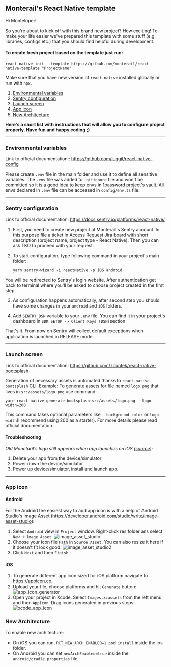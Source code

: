 ## Monterail's React Native template

Hi Monteloper!

So you're about to kick off with this brand new project? How exciting!
To make your life easier we've prepared this template with some stuff (e.g. libraries, configs etc.) that you should find helpful during development.

#### To create fresh project based on the template just run:

```
react-native init --template https://github.com/monterail/react-native-template "ProjectName"
```
Make sure that you have new version of `react-native` installed globally or run with `npx`.

1. [Environmental variables](#environmental-variables)
2. [Sentry configuration](#sentry-configuration)
3. [Launch screen](#lanych-screen)
4. [App icon](#app-icon)
5. [New Architecture](#new-architecture)

**Here's a short list with instructions that will allow you to configure project properly. Have fun and happy coding ;)**

<hr/>

### Environmental variables

Link to official documentation:: https://github.com/luggit/react-native-config

Please create `.env` file in the main folder and use it to define all sensitive variables. The `.env` file was added to `.gitignore` file and won't be committed so it is a good idea to keep envs in 1password project's vault. All envs declared in `.env` file can be accessed in `config/env.ts` file.

<hr/>

### Sentry configuration

Link to official documentation: https://docs.sentry.io/platforms/react-native/

1. First, you need to create new project at Monterail's Sentry account. In this purpose file a ticket in [Access Request](https://monterail.atlassian.net/jira/software/projects/AR/boards/284) Jira board with short description (project name, project type - React Native). Then you can ask TKO to proceed with your request.

2. To start configuration, type following command in your project's main folder:

   `yarn sentry-wizard -i reactNative -p iOS android`

You will be redirected to Sentry's login website. After authentication get back to terminal where you'll be asked to choose project created in the first step.

3. As configuration happens automatically, after second step you should have some changes in your `android` and `iOS` folders.

4. Add `SENTRY_DSN` variable to your `.env` file. You can find it in your project's dashboard in `SDK SETUP -> Client Keys (DSN)`section.

That's it. From now on Sentry will collect default exceptions when application is launched in RELEASE mode.

<hr/>

### Launch screen

Link to official documentation: https://github.com/zoontek/react-native-bootsplash

Generation of necessary assets is automated thanks to `react-native-bootsplash` CLI.
Example: To generate assets for file named `logo.png` that lives in `src/assets/logo.png` use command:

```
yarn react-native generate-bootsplash src/assets/logo.png --logo-width=200
```

This command takes optional parameters like `--background-color` or `logo-width`(I recommend using 200 as a starter). For more details please read official documentation.

#### Troubleshooting

_Old Monetaril's logo still appears when app launches on iOS ([source](https://stackoverflow.com/questions/33002829/ios-keeping-old-launch-screen-and-app-icon-after-update)):_

1. Delete your app from the device/simulator
2. Power down the device/simulator
3. Power up device/simulator, install and launch app.

<hr  />

### App icon

#### Android

For the Android the easiest way to add app icon is with a help of Android Studio's Image Asset (https://developer.android.com/studio/write/image-asset-studio):

1.  Select `Android` view in `Project` window. Right-click res folder ans select `New` -> `Image Asset`:
    ![image_asset_studio](https://photos.app.goo.gl/bpy52Jksqdj44doz7)
2.  Choose your icon file `Path` in `Source Asset`. You can also resize it here if it doesn't fit look good:
    ![image_asset_studio2](https://photos.app.goo.gl/4oNQ3sSQh7bd1ph47)
3.  Click `Next` and then `Finish`

#### iOS

1.  To generate different app icon sized for iOS platform navigate to https://appicon.co.
2.  Upload your file, choose platforms and hit `Generate` button:
    ![app_icon_generator](https://photos.app.goo.gl/t68QLJoVFdU4EXba6)
3.  Open your project in Xcode. Select `Images.xcassets` from the left menu and then `AppIcon`. Drag icons generated in previous steps:
    ![xcode_app_icon](https://photos.app.goo.gl/YvvPjHgd4eSfVdj36)

### New Architecture
To enable new architecture:
- On iOS you can run, `RCT_NEW_ARCH_ENABLED=1 pod install` inside the ios folder.
- On Android you can set `newArchEnabled=true` inside the `android/gradle.properties` file.

